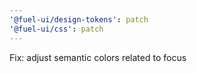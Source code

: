 ```yaml
---
'@fuel-ui/design-tokens': patch
'@fuel-ui/css': patch
---
```


Fix: adjust semantic colors related to focus
